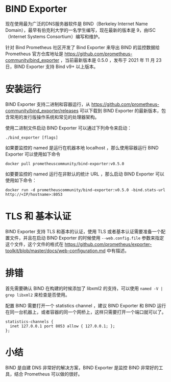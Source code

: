 # BIND Exporter

现在使用最为广泛的DNS服务器软件是 BIND（Berkeley Internet Name Domain），最早有伯克利大学的一名学生编写，现在最新的版本是 9，由ISC（Internet Systems Consortium）编写和维护。

针对 Bind Prometheus 社区开发了 Bind Exporter 来导出 BIND 的监控数据给 Prometheus 官方仓库地址是 https://github.com/prometheus-community/bind_exporter ，当前最新版本是 0.5.0 ，发布于 2021 年 11 月 23 日，BIND Exporter 支持 Bind v9+ 以上版本。


# 安装运行

BIND Exporter 支持二进制和容器运行，从 https://github.com/prometheus-community/bind_exporter/releases 可以下载到 BIND Exporter 的最新版本，包含常用的发行版操作系统和常见的处理器架构。

使用二进制文件启动 BIND Exporter 可以通过下列命令来启动：

```
./bind_exporter [flags]
```

如果要监控的 named 是运行在机器本地 localhost ，那么使用容器运行 BIND Exporter 可以使用如下命令

```
docker pull prometheuscommunity/bind-exporter:v0.5.0
```

如要要监控的 named 运行在非默认的统计 URL ，那么启动 BIND Exporter 可以使用如下命令：

```
docker run -d prometheuscommunity/bind-exporter:v0.5.0 -bind.stats-url http://<IP/hostname>:8053
```

# TLS  和 基本认证

BIND Exporter 支持 TLS 和基本的认证，使用 TLS 或者基本认证需要准备一个配置文件，并且在启动 BIND Exporter 的时候使用 `--web.config.file` 参数来指定这个文件，这个文件的格式在 https://github.com/prometheus/exporter-toolkit/blob/master/docs/web-configuration.md 中有描述。

# 排错

首先需要确认 BIND 在构建的时候添加了 libxml2 的支持，可以使用 `named -V | grep libxml2` 来检查是否使用。

配置 BIND 需要打开一个 statistics channel ，建议 BIND Exporter 和 BIND 运行在同一台机器上，或者容器的同一个网桥上，这样只需要打开一个端口就可以了。

```
statistics-channels {
  inet 127.0.0.1 port 8053 allow { 127.0.0.1; };
};
```

# 小结

BIND 是自建 DNS 非常好的解决方案，BIND Exporter 是监控 BIND 非常好的工具，结合 Prometheus 可以做的很好。